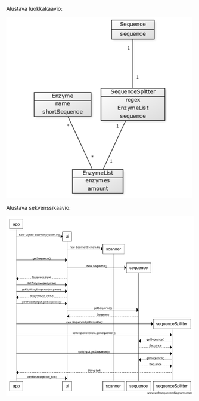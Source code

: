 Alustava luokkakaavio: 

<img src="https://github.com/Geffe/otm-harjoitustyo/blob/master/dokumentointi/kuvat/luokkakaavio.png" width="500">

Alustava sekvenssikaavio:

<img src="https://github.com/Geffe/otm-harjoitustyo/blob/master/dokumentointi/kuvat/sekvenssikaavio-Enzyme-f.png" width="700">
